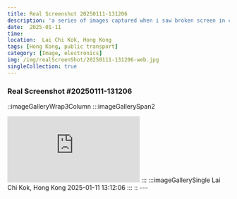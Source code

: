 ```yaml
---
title: Real Screenshot 20250111-131206
description: 'a series of images captured when i saw broken screen in city'
date:  2025-01-11 
time: 
location:  Lai Chi Kok, Hong Kong  
tags: [Hong Kong, public transport]
category: [Image, electronics]
img: /img/realScreenShot/20250111-131206-web.jpg
singleCollection: true
---
```


### Real Screenshot #20250111-131206
::imageGalleryWrap3Column
    :::imageGallerySpan2
    <!-- ![alt text](/img/realScreenShot/20250111-131206-web.jpg)  -->
   <iframe style="aspect-ratio: 16/9;" class="w-full" src="https://www.youtube.com/embed/73iKUrXoQTA?si=13Uczr17mns5eR0J&amp;controls=0" title="YouTube video player" frameborder="0" allow="accelerometer; autoplay; clipboard-write; encrypted-media; gyroscope; picture-in-picture; web-share" allowfullscreen></iframe>
    :::
    :::imageGallerySingle
    Lai Chi Kok, Hong Kong  
    2025-01-11     13:12:06  
    :::
::
---